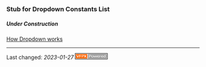 
### Stub for Dropdown Constants List

##### Under Construction

[How Dropdown works](HowDropdownWorks.md)

---

Last changed: _2023-01-27_ ![Picture](images/vfpxpoweredby_alternative.gif)

